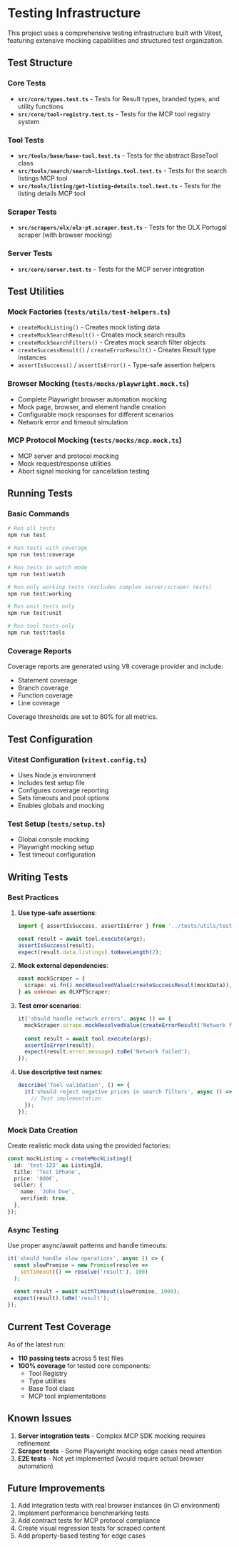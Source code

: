 # Testing Infrastructure

This project uses a comprehensive testing infrastructure built with Vitest, featuring extensive mocking capabilities and structured test organization.

## Test Structure

### Core Tests
- **`src/core/types.test.ts`** - Tests for Result types, branded types, and utility functions
- **`src/core/tool-registry.test.ts`** - Tests for the MCP tool registry system

### Tool Tests
- **`src/tools/base/base-tool.test.ts`** - Tests for the abstract BaseTool class
- **`src/tools/search/search-listings.tool.test.ts`** - Tests for the search listings MCP tool
- **`src/tools/listing/get-listing-details.tool.test.ts`** - Tests for the listing details MCP tool

### Scraper Tests
- **`src/scrapers/olx/olx-pt.scraper.test.ts`** - Tests for the OLX Portugal scraper (with browser mocking)

### Server Tests
- **`src/core/server.test.ts`** - Tests for the MCP server integration

## Test Utilities

### Mock Factories (`tests/utils/test-helpers.ts`)
- `createMockListing()` - Creates mock listing data
- `createMockSearchResult()` - Creates mock search results
- `createMockSearchFilters()` - Creates mock search filter objects
- `createSuccessResult()` / `createErrorResult()` - Creates Result type instances
- `assertIsSuccess()` / `assertIsError()` - Type-safe assertion helpers

### Browser Mocking (`tests/mocks/playwright.mock.ts`)
- Complete Playwright browser automation mocking
- Mock page, browser, and element handle creation
- Configurable mock responses for different scenarios
- Network error and timeout simulation

### MCP Protocol Mocking (`tests/mocks/mcp.mock.ts`)
- MCP server and protocol mocking
- Mock request/response utilities
- Abort signal mocking for cancellation testing

## Running Tests

### Basic Commands
```bash
# Run all tests
npm run test

# Run tests with coverage
npm run test:coverage

# Run tests in watch mode
npm run test:watch

# Run only working tests (excludes complex server/scraper tests)
npm run test:working

# Run unit tests only
npm run test:unit

# Run tool tests only
npm run test:tools
```

### Coverage Reports
Coverage reports are generated using V8 coverage provider and include:
- Statement coverage
- Branch coverage  
- Function coverage
- Line coverage

Coverage thresholds are set to 80% for all metrics.

## Test Configuration

### Vitest Configuration (`vitest.config.ts`)
- Uses Node.js environment
- Includes test setup file
- Configures coverage reporting
- Sets timeouts and pool options
- Enables globals and mocking

### Test Setup (`tests/setup.ts`)
- Global console mocking
- Playwright mocking setup
- Test timeout configuration

## Writing Tests

### Best Practices

1. **Use type-safe assertions**:
   ```typescript
   import { assertIsSuccess, assertIsError } from '../tests/utils/test-helpers.js';
   
   const result = await tool.execute(args);
   assertIsSuccess(result);
   expect(result.data.listings).toHaveLength(2);
   ```

2. **Mock external dependencies**:
   ```typescript
   const mockScraper = {
     scrape: vi.fn().mockResolvedValue(createSuccessResult(mockData)),
   } as unknown as OLXPTScraper;
   ```

3. **Test error scenarios**:
   ```typescript
   it('should handle network errors', async () => {
     mockScraper.scrape.mockResolvedValue(createErrorResult('Network failed'));
     
     const result = await tool.execute(args);
     assertIsError(result);
     expect(result.error.message).toBe('Network failed');
   });
   ```

4. **Use descriptive test names**:
   ```typescript
   describe('Tool validation', () => {
     it('should reject negative prices in search filters', async () => {
       // Test implementation
     });
   });
   ```

### Mock Data Creation

Create realistic mock data using the provided factories:

```typescript
const mockListing = createMockListing({
  id: 'test-123' as ListingId,
  title: 'Test iPhone',
  price: '800€',
  seller: {
    name: 'John Doe',
    verified: true,
  },
});
```

### Async Testing

Use proper async/await patterns and handle timeouts:

```typescript
it('should handle slow operations', async () => {
  const slowPromise = new Promise(resolve => 
    setTimeout(() => resolve('result'), 100)
  );
  
  const result = await withTimeout(slowPromise, 1000);
  expect(result).toBe('result');
});
```

## Current Test Coverage

As of the latest run:
- **110 passing tests** across 5 test files
- **100% coverage** for tested core components:
  - Tool Registry
  - Type utilities  
  - Base Tool class
  - MCP tool implementations

## Known Issues

1. **Server integration tests** - Complex MCP SDK mocking requires refinement
2. **Scraper tests** - Some Playwright mocking edge cases need attention
3. **E2E tests** - Not yet implemented (would require actual browser automation)

## Future Improvements

1. Add integration tests with real browser instances (in CI environment)
2. Implement performance benchmarking tests
3. Add contract tests for MCP protocol compliance
4. Create visual regression tests for scraped content
5. Add property-based testing for edge cases